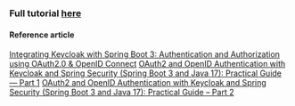 ### Full tutorial [here]([https://website-name.com](https://reflective-attraction-460.notion.site/SpringBoot-Integration-with-Keycloak-16efbe17ae7480948d22f66a7afcf616))

#### Reference article
[Integrating Keycloak with Spring Boot 3: Authentication and Authorization using OAuth2.0 & OpenID Connect]([https://website-name.com](https://levelup.gitconnected.com/integrating-keycloak-with-spring-boot-3-authentication-and-authorization-using-oauth2-0-6d3a2376f672))
[OAuth2 and OpenID Authentication with Keycloak and Spring Security (Spring Boot 3 and Java 17): Practical Guide — Part 1]([https://website-name.com](https://medium.com/@adnenehamdouni/oauth2-and-openid-authentication-with-keycloak-and-spring-security-spring-boot-3-and-java-17-58e7521847c9))
[OAuth2 and OpenID Authentication with Keycloak and Spring Security (Spring Boot 3 and Java 17): Practical Guide – Part 2](https://medium.com/@adnenehamdouni/impl%C3%A9mentation-de-lauthentification-oauth2-et-openid-avec-keycloak-et-spring-security-un-guide-6b7f64fc8516)
